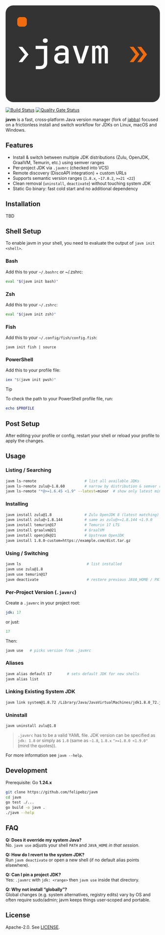 <p align="center">
<img src="assets/logo.svg" alt="javm logo">
</p>

[![Build Status](https://github.com/felipebz/javm/workflows/Build/badge.svg)](https://github.com/felipebz/javm/actions)
[![Quality Gate Status](https://sonarqube.felipebz.com/api/project_badges/measure?project=javm&metric=alert_status)](https://sonarqube.felipebz.com/dashboard?id=javm)

**javm** is a fast, cross‑platform Java version manager (fork of [jabba](https://github.com/shyiko/jabba)) focused on a frictionless install 
and switch workflow for JDKs on Linux, macOS and Windows.

## Features

- Install & switch between multiple JDK distributions (Zulu, OpenJDK, GraalVM, Temurin, etc.) using semver ranges
- Per‑project JDK via `.javmrc` (checked into VCS)
- Remote discovery (DiscoAPI integration) + custom URLs
- Supports semantic version ranges (`1.8.x`, `~17.0.2`, `>=21 <22`)
- Clean removal (`uninstall`, `deactivate`) without touching system JDK
- Static Go binary: fast cold start and no additional dependency


## Installation

TBD

## Shell Setup

To enable javm in your shell, you need to evaluate the output of `javm init <shell>`.

### Bash

Add this to your `~/.bashrc` or ~/.zshrc:

```bash
eval "$(javm init bash)"
```

### Zsh

Add this to your `~/.zshrc`:

```zsh
eval "$(javm init zsh)"
```

### Fish

Add this to your `~/.config/fish/config.fish`:

```fish
javm init fish | source
```

### PowerShell

Add this to your profile file:

```powershell
iex "$(javm init pwsh)" 
```

> [!TIP]
> To check the path to your PowerShell profile file, run:
> ```powershell
> echo $PROFILE
> ```

## Post Setup

After editing your profile or config, restart your shell or reload your profile to apply the changes.

## Usage

### Listing / Searching

```sh
javm ls-remote                      # list all available JDKs
javm ls-remote zulu@~1.8.60         # narrow by distribution & semver range
javm ls-remote "*@>=1.6.45 <1.9" --latest=minor  # show only latest minors
```

### Installing

```sh
javm install zulu@1.8               # Zulu OpenJDK 8 (latest matching)
javm install zulu@~1.8.144          # same as zulu@>=1.8.144 <1.9.0
javm install temurin@17             # Temurin 17 LTS
javm install graalvm@21             # GraalVM
javm install openjdk@21             # Upstream OpenJDK
javm install 1.8.0-custom=https://example.com/dist.tar.gz
```

### Using / Switching

```sh
javm ls                              # list installed
javm use zulu@1.8
javm use temurin@17
javm deactivate                      # restore previous JAVA_HOME / PATH
```

### Per‑Project Version (`.javmrc`)

Create a `.javmrc` in your project root:

```yaml
jdk: 17
```

or just:

```yaml
17
```

Then:

```sh
javm use   # picks version from .javmrc
```

### Aliases

```sh
javm alias default 17       # sets default JDK for new shells
javm alias list
```

### Linking Existing System JDK

```sh
javm link system@1.8.72 /Library/Java/JavaVirtualMachines/jdk1.8.0_72.jdk
```

### Uninstall

```sh
javm uninstall zulu@1.8
```


> `.javmrc` has to be a valid YAML file. JDK version can be specified as `jdk: 1.8` or simply as `1.8` 
(same as `~1.8`, `1.8.x` `">=1.8.0 <1.9.0"` (mind the quotes)).

For more information see `javm --help`.  

## Development

Prerequisite: Go **1.24.x**

```sh
git clone https://github.com/felipebz/javm
cd javm
go test ./...
go build -o javm .
./javm --help
```

## FAQ

**Q: Does it override my system Java?**\
No. `javm use` adjusts your shell `PATH` and `JAVA_HOME` *in that session*.

**Q: How do I revert to the system JDK?**\
Run `javm deactivate` or open a new shell (if no default alias points elsewhere).

**Q: Can I pin a project JDK?**\
Yes: `.javmrc` with `jdk: <range>` then `javm use` inside that directory.

**Q: Why not install “globally”?**\
Global changes (e.g. system alternatives, registry edits) vary by OS and often require sudo/admin; javm keeps things user‑scoped and portable.

## License

Apache-2.0. See [LICENSE](LICENSE).
